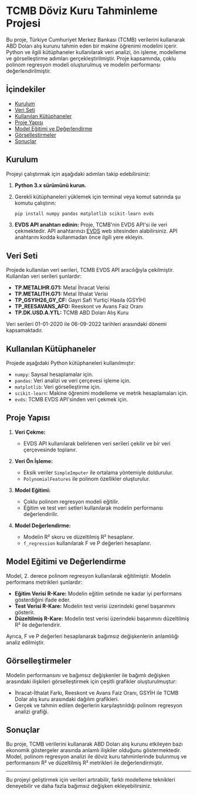 # TCMB Döviz Kuru Tahminleme Projesi

Bu proje, Türkiye Cumhuriyet Merkez Bankası (TCMB) verilerini kullanarak ABD Doları alış kurunu tahmin eden bir makine öğrenimi modelini içerir. Python ve ilgili kütüphaneler kullanılarak veri analizi, ön işleme, modelleme ve görselleştirme adımları gerçekleştirilmiştir. Proje kapsamında, çoklu polinom regresyon modeli oluşturulmuş ve modelin performansı değerlendirilmiştir.

## İçindekiler

- [Kurulum](#kurulum)
- [Veri Seti](#veri-seti)
- [Kullanılan Kütüphaneler](#kullanılan-kütüphaneler)
- [Proje Yapısı](#proje-yapısı)
- [Model Eğitimi ve Değerlendirme](#model-eğitimi-ve-değerlendirme)
- [Görselleştirmeler](#görselleştirmeler)
- [Sonuçlar](#sonuçlar)

## Kurulum

Projeyi çalıştırmak için aşağıdaki adımları takip edebilirsiniz:

1. **Python 3.x sürümünü kurun.**
2. Gerekli kütüphaneleri yüklemek için terminal veya komut satırında şu komutu çalıştırın:
    ```bash
    pip install numpy pandas matplotlib scikit-learn evds
    ```

3. **EVDS API anahtarı edinin:**
   Proje, TCMB'nin EVDS API'si ile veri çekmektedir. API anahtarınızı [EVDS](https://evds2.tcmb.gov.tr/) web sitesinden alabilirsiniz. API anahtarını kodda kullanmadan önce ilgili yere ekleyin.

## Veri Seti

Projede kullanılan veri serileri, TCMB EVDS API aracılığıyla çekilmiştir. Kullanılan veri serileri şunlardır:

- **TP.METALIHR.G71:** Metal İhracat Verisi
- **TP.METALITH.G71:** Metal İthalat Verisi
- **TP_GSYIH26_GY_CF:** Gayri Safi Yurtiçi Hasıla (GSYİH)
- **TP_REESAVANS_AFO:** Reeskont ve Avans Faiz Oranı
- **TP.DK.USD.A.YTL:** TCMB ABD Doları Alış Kuru

Veri serileri 01-01-2020 ile 06-09-2022 tarihleri arasındaki dönemi kapsamaktadır.

## Kullanılan Kütüphaneler

Projede aşağıdaki Python kütüphaneleri kullanılmıştır:

- `numpy`: Sayısal hesaplamalar için.
- `pandas`: Veri analizi ve veri çerçevesi işleme için.
- `matplotlib`: Veri görselleştirme için.
- `scikit-learn`: Makine öğrenimi modelleme ve metrik hesaplamaları için.
- `evds`: TCMB EVDS API'sinden veri çekmek için.

## Proje Yapısı

1. **Veri Çekme:** 
   - EVDS API kullanılarak belirlenen veri serileri çekilir ve bir veri çerçevesinde toplanır.

2. **Veri Ön İşleme:**
   - Eksik veriler `SimpleImputer` ile ortalama yöntemiyle doldurulur.
   - `PolynomialFeatures` ile polinom özellikler oluşturulur.

3. **Model Eğitimi:**
   - Çoklu polinom regresyon modeli eğitilir.
   - Eğitim ve test veri setleri kullanılarak modelin performansı değerlendirilir.

4. **Model Değerlendirme:**
   - Modelin R² skoru ve düzeltilmiş R² hesaplanır.
   - `f_regression` kullanılarak F ve P değerleri hesaplanır.

## Model Eğitimi ve Değerlendirme

Model, 2. derece polinom regresyon kullanılarak eğitilmiştir. Modelin performans metrikleri şunlardır:

- **Eğitim Verisi R-Kare:** Modelin eğitim setinde ne kadar iyi performans gösterdiğini ifade eder.
- **Test Verisi R-Kare:** Modelin test verisi üzerindeki genel başarımını gösterir.
- **Düzeltilmiş R-Kare:** Modelin test verisi üzerindeki başarımını düzeltilmiş R² ile değerlendirir.

Ayrıca, F ve P değerleri hesaplanarak bağımsız değişkenlerin anlamlılığı analiz edilmiştir.

## Görselleştirmeler

Modelin performansını ve bağımsız değişkenler ile bağımlı değişken arasındaki ilişkileri görselleştirmek için çeşitli grafikler oluşturulmuştur:

- İhracat-İthalat Farkı, Reeskont ve Avans Faiz Oranı, GSYİH ile TCMB Dolar alış kuru arasındaki dağılım grafikleri.
- Gerçek ve tahmin edilen değerlerin karşılaştırıldığı polinom regresyon analizi grafiği.

## Sonuçlar

Bu proje, TCMB verilerini kullanarak ABD Doları alış kurunu etkileyen bazı ekonomik göstergeler arasında anlamlı ilişkiler olduğunu göstermektedir. Model, polinom regresyon analizi ile döviz kuru tahminlerinde bulunmuş ve performansını R² ve düzeltilmiş R² metrikleri ile değerlendirmiştir.

---

Bu projeyi geliştirmek için verileri artırabilir, farklı modelleme teknikleri deneyebilir ve daha fazla bağımsız değişken ekleyebilirsiniz.
